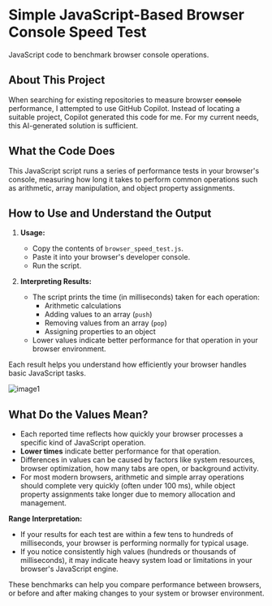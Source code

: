 # Simple JavaScript-Based Browser Console Speed Test

JavaScript code to benchmark browser console operations.

[comment]: <> (This is a comment, it will not be included)
[//]: <> (This is also a comment.)
[//]: # ()


[//]: # (I was trying to find any repo on Github for this, But I asked github's copilot for the first time. Despite asking it to FIND, instead it created the code.)


[//]: # (Which is enough to go by for me right now.)


[//]: # (SO The code, and readme is genereated by AI/Github's own co-pilot)


## About This Project

When searching for existing repositories to measure browser ~~console~~ performance, I attempted to use GitHub Copilot. Instead of locating a suitable project, Copilot generated this code for me. For my current needs, this AI-generated solution is sufficient.

## What the Code Does

This JavaScript script runs a series of performance tests in your browser's console, measuring how long it takes to perform common operations such as arithmetic, array manipulation, and object property assignments.

## How to Use and Understand the Output

1. **Usage:**  
   - Copy the contents of `browser_speed_test.js`.
   - Paste it into your browser's developer console.
   - Run the script.

2. **Interpreting Results:**  
   - The script prints the time (in milliseconds) taken for each operation:
     - Arithmetic calculations
     - Adding values to an array (`push`)
     - Removing values from an array (`pop`)
     - Assigning properties to an object
   - Lower values indicate better performance for that operation in your browser environment.

Each result helps you understand how efficiently your browser handles basic JavaScript tasks.

![image1](image1)

## What Do the Values Mean?

- Each reported time reflects how quickly your browser processes a specific kind of JavaScript operation.
- **Lower times** indicate better performance for that operation.
- Differences in values can be caused by factors like system resources, browser optimization, how many tabs are open, or background activity.
- For most modern browsers, arithmetic and simple array operations should complete very quickly (often under 100 ms), while object property assignments take longer due to memory allocation and management.

**Range Interpretation:**
- If your results for each test are within a few tens to hundreds of milliseconds, your browser is performing normally for typical usage.
- If you notice consistently high values (hundreds or thousands of milliseconds), it may indicate heavy system load or limitations in your browser's JavaScript engine.

These benchmarks can help you compare performance between browsers, or before and after making changes to your system or browser environment.
